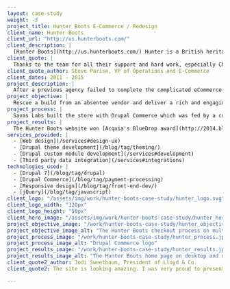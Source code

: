```yaml
---
layout: case-study
weight: -3
project_title: Hunter Boots E-Commerce / Redesign
client_name: Hunter Boots
client_url: "http://us.hunterboots.com/"
client_description: |
  [Hunter Boots](http://us.hunterboots.com/) Hunter is a British heritage brand renowned for its iconic Original boot. Founded in Scotland in 1856 by American entrepreneur Henry Lee Norris as the North British Rubber Company, the brand has a history of innovation and pioneering design
client_quote: |
  Thanks to the team for all their support and hard work, especially Chris, in getting us live.
client_quote_author: Steve Parise, VP of Operations and E-Commerce
client_dates: 2011 - 2015
project_description: |
  After a previous agency failed to complete the complicated eCommerce site build, Savas Labs rescued the project and delivered a BlueDrop award-winning eCommerce website alongside partner Isovera. In a secondary phase, we contributed to a mobile redesign.
project_objective: |
  Rescue a build from an absentee vendor and deliver a rich and engaging shopping experience fit for the quality the Hunter brand expects in a timely fashion.
project_process: |
  Savas Labs built the store with Drupal Commerce which was fed by a custom content migration as well as warehouse fulfillment and reporting integrations.
project_results: |
  The Hunter Boots website won [Acquia's BlueDrop award](http://2014.bluedropawards.org/blog-entry/2014-blue-drop-award-winners-are-announced) for best Marketplace/eCommerce site in 2014!
services_provided: |
  - [Web design](/services#design-ux)
  - [Drupal theme development](/blog/tag/theming/)
  - [Drupal custom module development](/services#development)
  - [Third party data integration](/services#integrations)
technologies_used: |
  - [Drupal 7](/blog/tag/drupal)
  - [Drupal Commerce](/blog/tag/payment-processing)
  - [Responsive design](/blog/tag/front-end-dev/)
  - [jQuery](/blog/tag/javascript)
client_logo: "/assets/img/work/hunter-boots-case-study/hunter_logo.svg"
client_logo_width: "120px"
client_logo_height: "50px"
client_hero_image: "/assets/img/work/hunter-boots-case-study/hunter_hero.jpg"
project_objective_image: "/work/hunter-boots-case-study/hunter_objective.jpg"
project_objective_image_alt: "The Hunter Boots checkout process on multiple screen sizes"
project_process_image: "/work/hunter-boots-case-study/hunter_process.jpg"
project_process_image_alt: "Drupal Commerce logo"
project_results_image: "/work/hunter-boots-case-study/hunter_results.jpg"
project_results_image_alt: "The Hunter Boots home page on desktop and mobile"
client_quote2_author: Jodi Sweetbaum, President of Lloyd & Co.
client_quote2: The site is looking amazing. I was very proud to present it today. Thank you so so so much! THANK YOU a million times over.

---
```

